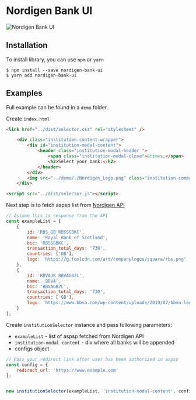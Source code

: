
# Nordigen Bank UI

![Nordigen Bank UI](https://i.postimg.cc/vmX2xMxX/aspsps-ui.png)

## Installation

To install library, you can use `npm` or `yarn`

```
$ npm install --save nordigen-bank-ui
$ yarn add nordigen-bank-ui
```


## Examples

Full example can be found in a `demo` folder.

Create `index.html`

```html
<link href="../dist/selector.css" rel="stylesheet" />

    <div class="institution-content-wrapper">
        <div id="institution-modal-content">
            <header class="institution-modal-header ">
                <span class="institution-modal-close">&times;</span>
                <h2>Select your bank:</h2>
            </header>
        </div>
        <img src="../demo/./Nordigen_Logo.png" class="institution-company-logo">
    </div>

<script src="../dist/selector.js"></script>
```

Next step is to fetch aspsp list from [Nordigen API](https://nordigen.com/en/docs/account-information/overview/parameters-and-responses/#/aspsps/retrieve%20all%20supported%20ASPSP(s)%20in%20a%20given%20country)

```javascript
// Assume this is response from the API
const exampleList = [
    {
        id: 'RBS_GB_RBSSGBKC',
        name: 'Royal Bank of Scotland',
        bic: 'RBSSGBKC',
        transaction_total_days: '730',
        countries: ['GB'],
        logo: 'https://g.foolcdn.com/art/companylogos/square/rbs.png'
    },
    {
        id: 'BBVAUK_BBVAGB2L',
        name: 'BBVA',
        bic: 'BBVAGB2L',
        transaction_total_days: '730',
        countries: ['GB'],
        logo: 'https://www.bbva.com/wp-content/uploads/2019/07/bbva-logo-nuevo-cuadrado-1024x1024.png'
    }
];
```

Create `institutionSelector` instance and pass following parameters:

* `exampleList` - list of aspsp fetched from Nordigen API
* `institution-modal-content` - div where all banks will be appended
* configs object

```javascript
// Pass your redirect link after user has been authorized in aspsp
const config = {
    redirect_url: 'https://www.example.com'
};


new institutionSelector(exampleList, 'institution-modal-content', config);
```